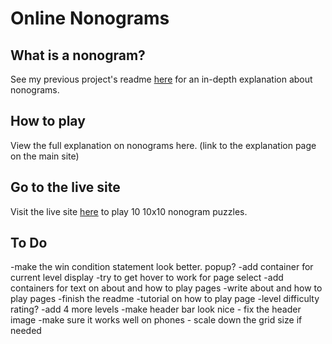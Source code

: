 # Online Nonograms

## What is a nonogram?

See my previous project's readme <a href="https://github.com/emilylasecki/Nonogram-Counting" >here</a> for an in-depth explanation about nonograms. 

## How to play

View the full explanation on nonograms here. (link to the explanation page on the main site)

## Go to the live site

Visit the live site <a href="https://online-nonograms.netlify.app/">here</a> to play 10 10x10 nonogram puzzles.

## To Do

-make the win condition statement look better. popup?
-add container for current level display
-try to get hover to work for page select
-add containers for text on about and how to play pages
-write about and how to play pages
-finish the readme
-tutorial on how to play page
-level difficulty rating?
-add 4 more levels
-make header bar look nice - fix the header image
-make sure it works well on phones - scale down the grid size if needed


